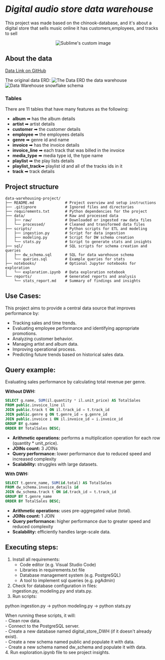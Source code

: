 # ***Digital audio store data warehouse***

This project was made based on the chinook-database, and it's about a digital store that sells music online
it has customers,employees, and tracks to sell

<p align="center">
  <img src="https://github.com/user-attachments/assets/e5f9961a-2bba-4851-a53a-e68f07be9e99" alt="Sublime's custom image"/>
</p>


## About the data

[Data Link on GitHub](https://github.com/lerocha/chinook-database)

The original data ERD:
![The Data ERD](https://github.com/user-attachments/assets/97cfcdb2-00da-4fa0-a6ec-358bb13b17f0)
the data warehouse
![Data Warehouse snowflake schema](https://github.com/user-attachments/assets/762307a3-4ef8-447d-bb81-e8df669686ab)

### Tables

There are 11 tables that have many features as the following:

- **album**         ➡ has the album details
- **artist**        ➡ artist details
- **customer**      ➡ the customer details
- **employee**      ➡ the employees details
- **genre**         ➡ genre id and name
- **invoice**       ➡ has the invoice details
- **invoice_line**  ➡ each track that was billed in the invoice
- **media_type**    ➡ media type id, the type name
- **playlist**      ➡ the play lists details
- **playlist_track**➡ playlist id and all of the tracks ids in it
- **track**         ➡ track details

## Project structure

```plaintext
data-warehousing-project/
├── README.md              # Project overview and setup instructions
├── .gitignore             # Ignored files and directories
├── requirements.txt       # Python dependencies for the project
├── data/                  # Raw and processed data
│   ├── raw/               # Downloaded or ingested raw data files
│   └── processed/         # Cleaned and transformed data files
├── scripts/               # Python scripts for ETL and modeling
│   ├── ingestion.py       # Script for data ingestion
│   ├── modeling.py        # Script for DW schema creation
│   └── stats.py           # Script to generate stats and insights
├── sql/                   # SQL scripts for schema creation and queries
│   ├── dw_schema.sql      # SQL for data warehouse schema
│   └── queries.sql        # Example queries for stats
├── notebooks/             # Optional Jupyter notebooks for exploration
│   └── exploration.ipynb  # Data exploration notebook
└── reports/               # Generated reports and analysis
    └── stats_report.md    # Summary of findings and insights
```

## Use Cases:

This project aims to provide a central data source that improves performance by:
- Tracking sales and time trends.
- Evaluating employee performance and identifying appropriate promotions.
- Analyzing customer behavior.
- Managing artist and album data.
- Improving operational process.
- Predicting future trends based on historical sales data.

## Query example:  
Evaluating sales performance by calculating total revenue per genre.

**Without DWH:**
```sql
SELECT g.name, SUM(il.quantity * il.unit_price) AS TotalSales
FROM public.invoice_line il
JOIN public.track t ON il.track_id = t.track_id
JOIN public.genre g ON t.genre_id = g.genre_id
JOIN public.invoice i ON il.invoice_id = i.invoice_id
GROUP BY g.name
ORDER BY TotalSales DESC;
```
- **Arithmetic operations:** performs a multiplication operation for each row (quantity * unit_price).
- **JOINs count:** 3 JOINs
- **Query performance:** lower performance due to reduced speed and increased complexity
- **Scalability:** struggles with large datasets.

**With DWH:**
```sql
SELECT t.genre_name, SUM(id.total) AS TotalSales
FROM dw_schema.invoice_details id
JOIN dw_schema.track t ON id.track_id = t.track_id
GROUP BY t.genre_name
ORDER BY TotalSales DESC;
```
- **Arithmetic operations:** uses pre-aggregated value (total).
- **JOINs count:** 1 JOIN
- **Query performance:** higher performance due to greater speed and reduced complexity
- **Scalability:** efficiently handles large-scale data.

## Executing steps:
1. Install all requirements:
    - Code editor (e.g. Visual Studio Code)
    - Libraries in requirements.txt file
    - Database management system (e.g. PostgreSQL)
    - A tool to implement sql queries (e.g. pgAdmin)
2. Check for database configuration in files:  
   ingestion.py, modeling.py and stats.py.
3. Run scripts:  

python ingestion.py &#8594; python modeling.py &#8594; python stats.py  

When running these scripts, it will:  
    - Clean row data.  
    - Connect to the PostgreSQL server.  
    - Create a new database named digital_store_DWH (if it doesn't already exist).  
    - Create a new schema named public and populate it with data.  
    - Create a new schema named dw_schema and populate it with data.  
4. Run exploration.ipynb file to see project insights.  
